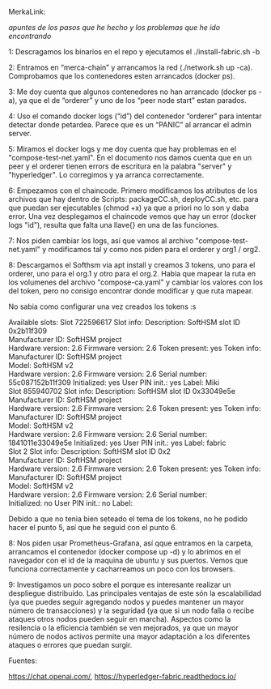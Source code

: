 MerkaLink:

*apuntes de los pasos que he hecho y los problemas que he ido encontrando*


1: Descragamos los binarios en el repo y ejecutamos el ./install-fabric.sh -b

2: Entramos en “merca-chain” y arrancamos la red (./network.sh up -ca). Comprobamos que los contenedores esten arrancados (docker ps).

3: Me doy cuenta que algunos contenedores no han arrancado (docker ps -a), ya que el de “orderer” y uno de los “peer node start” estan parados.

4: Uso el comando docker logs (“id”) del contenedor “orderer” para intentar detectar donde petardea. Parece que es un “PANIC” al arrancar el admin server.

5: Miramos el docker logs y me doy cuenta que hay problemas en el "compose-test-net.yaml". En el documento nos damos cuenta que en un peer y el orderer tienen errors de escritura en la palabra "server" y "hyperledger". Lo corregimos y ya arranca correctamente.

6: Empezamos con el chaincode. Primero modificamos los atributos de los archivos que hay dentro de Scripts: packageCC.sh, deployCC.sh, etc. para que puedan ser ejecutables (chmod +x) ya que a priori no lo son y daba error. Una vez desplegamos el chaincode vemos que hay un error (docker logs "id"), resulta que falta una llave{} en una de las funciones.

7: Nos piden cambiar los logs, así que vamos al archivo "compose-test-net.yaml" y modificamos tal y como nos piden para el orderer y org1 / org2.

8: Descargamos el Softhsm via apt install y creamos 3 tokens, uno para el orderer, uno para el org.1 y otro para el org.2. Habia que mapear la ruta en los volumenes del archivo "compose-ca.yaml" y cambiar los valores con los del token, pero no consigo encontrar donde modificar y que ruta mapear.

No sabia como configurar una vez creados los tokens :s

Available slots:
Slot 722596617
    Slot info:
        Description:      SoftHSM slot ID 0x2b11f309                                      
        Manufacturer ID:  SoftHSM project                 
        Hardware version: 2.6
        Firmware version: 2.6
        Token present:    yes
    Token info:
        Manufacturer ID:  SoftHSM project                 
        Model:            SoftHSM v2      
        Hardware version: 2.6
        Firmware version: 2.6
        Serial number:    55c087152b11f309
        Initialized:      yes
        User PIN init.:   yes
        Label:            Miki                            
Slot 855940702
    Slot info:
        Description:      SoftHSM slot ID 0x33049e5e                                      
        Manufacturer ID:  SoftHSM project                 
        Hardware version: 2.6
        Firmware version: 2.6
        Token present:    yes
    Token info:
        Manufacturer ID:  SoftHSM project                 
        Model:            SoftHSM v2      
        Hardware version: 2.6
        Firmware version: 2.6
        Serial number:    1841011e33049e5e
        Initialized:      yes
        User PIN init.:   yes
        Label:            fabric                          
Slot 2
    Slot info:
        Description:      SoftHSM slot ID 0x2                                             
        Manufacturer ID:  SoftHSM project                 
        Hardware version: 2.6
        Firmware version: 2.6
        Token present:    yes
    Token info:
        Manufacturer ID:  SoftHSM project                 
        Model:            SoftHSM v2      
        Hardware version: 2.6
        Firmware version: 2.6
        Serial number:                    
        Initialized:      no
        User PIN init.:   no
        Label:  

Debido a que no tenia bien seteado el tema de los tokens, no he podido hacer el punto 5, así que he seguid con el punto 6.

8: Nos piden usar Prometheus-Grafana, así qque entramos en la carpeta, arrancamos el contenedor (docker compose up -d) y lo abrimos en el navegador con el id de la maquina de ubuntu y sus puertos. Vemos que funciona correctamente y cacharreamos un poco con los browsers.

9: Investigamos un poco sobre el porque es interesante realizar un despliegue distribuido. Las principales ventajas de este són la escalabilidad (ya que puedes seguir agregando nodos y puedes mantener un mayor número de transacciones) y la seguridad (ya que si un nodo falla o recibe ataques otros nodos pueden seguir en marcha). Aspectos como la resilencia o la eficiencia también se ven mejorados, ya que un mayor número de nodos activos permite una mayor adaptación a los diferentes ataques o errores que puedan surgir.

Fuentes: 

https://chat.openai.com/, 
https://hyperledger-fabric.readthedocs.io/

